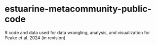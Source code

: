 # estuarine-metacommunity-public-code
R code and data used for data wrangling, analysis, and visualization for Peake et al. 2024 (in revision)
